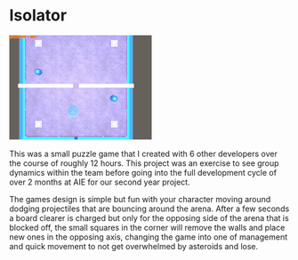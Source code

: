 # Isolator

![FailedToLoadImage](public/ProjectAssets/Isolator/IsolatorPreview.gif)

This was a small puzzle game that I created with 6 other developers over the course of roughly 12 hours. This project was an exercise to see group dynamics within the team before going into the full development cycle of over 2 months at AIE for our second year project.

The games design is simple but fun with your character moving around dodging projectiles that are bouncing around the arena. After a few seconds a board clearer is charged but only for the opposing side of the arena that is blocked off, the small squares in the corner will remove the walls and place new ones in the opposing axis, changing the game into one of management and quick movement to not get overwhelmed by asteroids and lose.